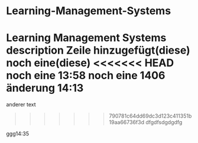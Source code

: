 ﻿# Learning-Management-Systems
Learning Management Systems description
Zeile hinzugefügt(diese)
noch eine(diese)
<<<<<<< HEAD
noch eine 13:58
noch eine 1406
änderung 14:13
=======
anderer text
>>>>>>> 790781c64dd69dc3d123c411351b19aa66736f3d
dfgdfsdgdgdfg

ggg14:35


